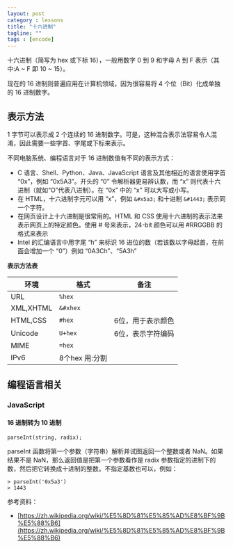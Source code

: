 ```yaml
---
layout: post
category : lessons
title: "十六进制"
tagline: ""
tags : [encode]
---
```


十六进制（简写为 hex 或下标 16），一般用数字 0 到 9 和字母 A 到 F 表示（其中:A ~ F 即 10 ~ 15）。

现在的 16 进制则普遍应用在计算机领域，因为很容易将 4 个位（Bit）化成单独的 16 进制数字。

## 表示方法
1 字节可以表示成 2 个连续的 16 进制数字。可是，这种混合表示法容易令人混淆，因此需要一些字首、字尾或下标来表示。

不同电脑系统、编程语言对于 16 进制数值有不同的表示方式：

- C 语言、Shell、Python、Java、JavaScript 语言及其他相近的语言使用字首 “0x”，例如 “0x5A3”。开头的 “0” 令解析器更易辨认数，而 “x” 则代表十六进制（就如“O”代表八进制）。在 “0x” 中的 “x” 可以大写或小写。
- 在 HTML，十六进制字元可以用 “x”，例如 `&#x5a3;` 和十进制 `&#1443;` 表示同一个字符。
- 在网页设计上十六进制是很常用的。HTML 和 CSS 使用十六进制的表示法来表示网页上的特定颜色。使用 # 号来表示，24-bit 颜色可以用 #RRGGBB 的格式来表示
- Intel 的汇编语言中用字尾 “h” 来标识 16 进位的数（若该数以字母起首，在前面会增加一个 “0”）例如 “0A3Ch”、“5A3h”


**表示方法表**

环境|格式|备注
---|---|---
URL | `%hex` |
XML,XHTML | `&#xhex` |
HTML,CSS | `#hex` | 6位，用于表示颜色
Unicode | `U+hex` | 6位，表示字符编码
MIME | `=hex` |
IPv6 | 8个hex 用:分割 |

## 编程语言相关
### JavaScript

#### 16 进制转为 10 进制

```
parseInt(string, radix);
```
parseInt 函数将第一个参数（字符串）解析并试图返回一个整数或者 NaN。如果结果不是 NaN，那么返回值是把第一个参数看作是 radix 参数指定的进制下的数，然后把它转换成十进制的整数。不指定基数也可以，例如：

```
> parseInt('0x5a3')
> 1443
```


参考资料：

- [https://zh.wikipedia.org/wiki/%E5%8D%81%E5%85%AD%E8%BF%9B%E5%88%B6](https://zh.wikipedia.org/wiki/%E5%8D%81%E5%85%AD%E8%BF%9B%E5%88%B6)